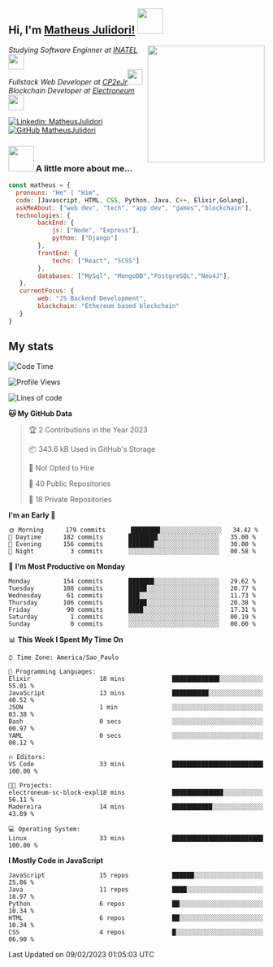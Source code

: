 <h2> Hi, I'm <a href="https://matheusjulidori.github.io" target="_blank">Matheus Julidori!</a> <img src="https://media.giphy.com/media/12oufCB0MyZ1Go/giphy.gif" width="50"></h2>
<img align='right' src="https://media.giphy.com/media/3oKIPnAiaMCws8nOsE/giphy.gif" width="230" height="auto">
<p><em>Studying Software Enginner at <a href="http://www.inatel.br" target="_blank">INATEL</a><img src="https://media.giphy.com/media/fYSnHlufseco8Fh93Z/giphy.gif" width="30"></br>
  Fullstack Web Developer at <a href="http://www.cp2ejr.com.br" target="_blank">CP2eJr</a><img src="https://media.giphy.com/media/WUlplcMpOCEmTGBtBW/giphy.gif" width="30"></br>
  Blockchain Developer at <a href="https://www.electroneum.com" target="_blank">Electroneum</a><img src="https://media.giphy.com/media/WUlplcMpOCEmTGBtBW/giphy.gif" width="30"> 
</em></p>

[![Linkedin: MatheusJulidori](https://img.shields.io/badge/-MatheusJulidori-blue?style=flat-square&logo=Linkedin&logoColor=white&link=https://www.linkedin.com/in/MatheusJulidori/)](https://www.linkedin.com/in/MatheusJulidori/)
[![GitHub MatheusJulidori](https://img.shields.io/github/followers/matheusjulidori?label=follow&style=social)](https://github.com/MatheusJulidori)


### <img src="https://media.giphy.com/media/VgCDAzcKvsR6OM0uWg/giphy.gif" width="50"> A little more about me...  

```javascript
const matheus = {
  pronouns: "He" | "Him",
  code: [Javascript, HTML, CSS, Python, Java, C++, Elixir,Golang],
  askMeAbout: ["web dev", "tech", "app dev", "games","blockchain"],
  technologies: {
        backEnd: {
            js: ["Node", "Express"],
            python: ["Django"]
        },
        frontEnd: {
            techs: ["React", "SCSS"]
        },
        databases: ["MySql", "MongoDB","PostgreSQL","Neo4J"],
   },
   currentFocus: {
        web: "JS Backend Development",
        blockchain: "Ethereum based blockchain"
   }
}
```
<h2>My stats</h2>

<!--START_SECTION:waka-->
![Code Time](http://img.shields.io/badge/Code%20Time-256%20hrs%2043%20mins-blue)

![Profile Views](http://img.shields.io/badge/Profile%20Views-6-blue)

![Lines of code](https://img.shields.io/badge/From%20Hello%20World%20I%27ve%20Written-684%20Thousand%20lines%20of%20code-blue)

**🐱 My GitHub Data** 

> 🏆 2 Contributions in the Year 2023
 > 
> 📦 343.6 kB Used in GitHub's Storage 
 > 
> 🚫 Not Opted to Hire
 > 
> 📜 40 Public Repositories 
 > 
> 🔑 18 Private Repositories  
 > 
**I'm an Early 🐤** 

```text
🌞 Morning      179 commits       ████████░░░░░░░░░░░░░░░░░   34.42 % 
🌆 Daytime      182 commits       ████████░░░░░░░░░░░░░░░░░   35.00 % 
🌃 Evening      156 commits       ███████░░░░░░░░░░░░░░░░░░   30.00 % 
🌙 Night          3 commits       ░░░░░░░░░░░░░░░░░░░░░░░░░   00.58 % 

```
📅 **I'm Most Productive on Monday** 

```text
Monday         154 commits       ███████░░░░░░░░░░░░░░░░░░   29.62 % 
Tuesday        108 commits       █████░░░░░░░░░░░░░░░░░░░░   20.77 % 
Wednesday       61 commits       ███░░░░░░░░░░░░░░░░░░░░░░   11.73 % 
Thursday       106 commits       █████░░░░░░░░░░░░░░░░░░░░   20.38 % 
Friday          90 commits       ████░░░░░░░░░░░░░░░░░░░░░   17.31 % 
Saturday         1 commits       ░░░░░░░░░░░░░░░░░░░░░░░░░   00.19 % 
Sunday           0 commits       ░░░░░░░░░░░░░░░░░░░░░░░░░   00.00 % 

```


📊 **This Week I Spent My Time On** 

```text
⌚︎ Time Zone: America/Sao_Paulo

💬 Programming Languages: 
Elixir                   18 mins             █████████████░░░░░░░░░░░░   55.01 % 
JavaScript               13 mins             ██████████░░░░░░░░░░░░░░░   40.52 % 
JSON                     1 min               ░░░░░░░░░░░░░░░░░░░░░░░░░   03.38 % 
Bash                     0 secs              ░░░░░░░░░░░░░░░░░░░░░░░░░   00.97 % 
YAML                     0 secs              ░░░░░░░░░░░░░░░░░░░░░░░░░   00.12 % 

🔥 Editors: 
VS Code                  33 mins             █████████████████████████   100.00 % 

🐱‍💻 Projects: 
electroneum-sc-block-expl18 mins             ██████████████░░░░░░░░░░░   56.11 % 
Madereira                14 mins             ███████████░░░░░░░░░░░░░░   43.89 % 

💻 Operating System: 
Linux                    33 mins             █████████████████████████   100.00 % 

```

**I Mostly Code in JavaScript** 

```text
JavaScript               15 repos            ██████░░░░░░░░░░░░░░░░░░░   25.86 % 
Java                     11 repos            ████░░░░░░░░░░░░░░░░░░░░░   18.97 % 
Python                   6 repos             ██░░░░░░░░░░░░░░░░░░░░░░░   10.34 % 
HTML                     6 repos             ██░░░░░░░░░░░░░░░░░░░░░░░   10.34 % 
CSS                      4 repos             █░░░░░░░░░░░░░░░░░░░░░░░░   06.90 % 

```



 Last Updated on 09/02/2023 01:05:03 UTC
<!--END_SECTION:waka-->
